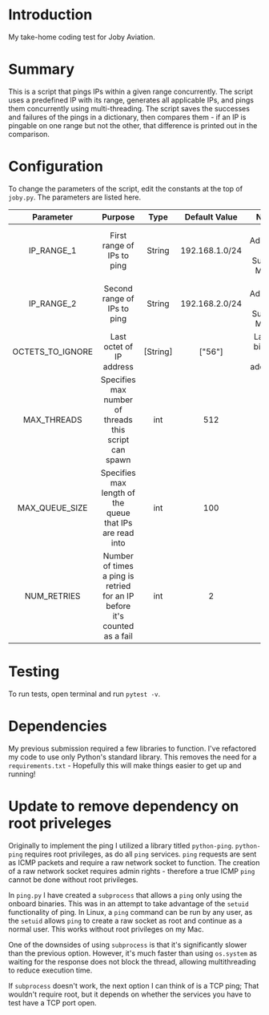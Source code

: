 # Introduction

My take-home coding test for Joby Aviation.

# Summary

This is a script that pings IPs within a given range concurrently.
The script uses a predefined IP with its range, generates all
applicable IPs, and pings them concurrently using multi-threading.
The script saves the successes and failures of the pings in a
dictionary, then compares them - if an IP is pingable on one range
but not the other, that difference is printed out in the comparison.

# Configuration

To change the parameters of the script, edit the constants at the
top of `joby.py`. The parameters are listed here.

|  **Parameter**   |                                **Purpose**                                | **Type** | **Default Value** |         **Note**          |
| :--------------: | :-----------------------------------------------------------------------: | :------: | :---------------: | :-----------------------: |
|    IP_RANGE_1    |                        First range of IPs to ping                         |  String  |  192.168.1.0/24   | IP Address + Subnet Mask  |
|    IP_RANGE_2    |                        Second range of IPs to ping                        |  String  |  192.168.2.0/24   | IP Address + Subnet Mask  |
| OCTETS_TO_IGNORE |                         Last octet of IP address                          | [String] |      ["56"]       | Last 8 bits of IP address |
|   MAX_THREADS    |           Specifies max number of threads this script can spawn           |   int    |        512        |                           |
|  MAX_QUEUE_SIZE  |         Specifies max length of the queue that IPs are read into          |   int    |        100        |                           |
|   NUM_RETRIES    | Number of times a ping is retried for an IP before it's counted as a fail |   int    |         2         |                           |

# Testing

To run tests, open terminal and run `pytest -v`.

# Dependencies
My previous submission required a few libraries to function. I've
refactored my code to use only Python's standard library. This removes the
need for a `requirements.txt` - Hopefully this will make things
easier to get up and running!

# Update to remove dependency on root priveleges

Originally to implement the ping I utilized a library titled `python-ping`.
`python-ping` requires root privileges, as do all `ping`
services. `ping` requests are sent as ICMP packets and require a
raw network socket to function. The creation of a raw network socket
requires admin rights - therefore a true ICMP `ping` cannot be done without
root privileges.

In `ping.py` I have created a `subprocess` that allows a `ping` only using
the onboard binaries. This was in an attempt to take advantage of the `setuid`
functionality of ping. In Linux, a `ping` command can be run by any user, as
the `setuid` allows `ping` to create a raw socket as root and continue as a
normal user. This works without root privileges on my Mac.

One of the downsides of using `subprocess` is that it's significantly slower
than the previous option. However, it's much faster than using `os.system` as
waiting for the response does not block the thread, allowing multithreading
to reduce execution time.

If `subprocess` doesn't work, the next option I can think of is a TCP ping;
That wouldn't require root, but it depends on whether the services you have
to test have a TCP port open.